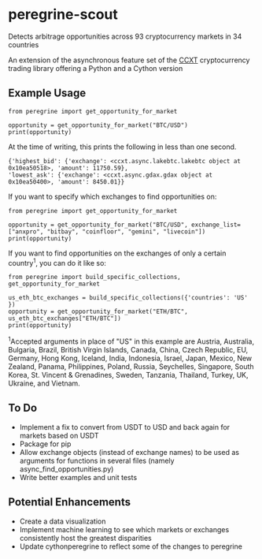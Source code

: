 # peregrine-scout
Detects arbitrage opportunities across 93 cryptocurrency markets in 34 countries

An extension of the asynchronous feature set of the [CCXT](https://github.com/ccxt/ccxt/) cryptocurrency trading library offering a Python and a Cython version

## Example Usage
```
from peregrine import get_opportunity_for_market

opportunity = get_opportunity_for_market("BTC/USD")
print(opportunity)
```
At the time of writing, this prints the following in less than one second.
```
{'highest_bid': {'exchange': <ccxt.async.lakebtc.lakebtc object at 0x10ea50518>, 'amount': 11750.59}, 
'lowest_ask': {'exchange': <ccxt.async.gdax.gdax object at 0x10ea50400>, 'amount': 8450.01}}
```
If you want to specify which exchanges to find opportunities on:
```
from peregrine import get_opportunity_for_market

opportunity = get_opportunity_for_market("BTC/USD", exchange_list=["anxpro", "bitbay", "coinfloor", "gemini", "livecoin"])
print(opportunity)
```

If you want to find opportunities on the exchanges of only a certain country<sup>1</sup>, you can do it like so:
```
from peregrine import build_specific_collections, get_opportunity_for_market

us_eth_btc_exchanges = build_specific_collections({'countries': 'US' })
opportunity = get_opportunity_for_market("ETH/BTC", us_eth_btc_exchanges["ETH/BTC"])
print(opportunity)
```
<sup>1</sup>Accepted arguments in place of "US" in this example are Austria, Australia, Bulgaria, Brazil, British Virgin Islands, Canada, China, Czech Republic, EU, Germany, Hong Kong, Iceland, India, Indonesia, Israel, Japan, Mexico, New Zealand, Panama, Philippines, Poland, Russia, Seychelles, Singapore, South Korea, St. Vincent & Grenadines, Sweden, Tanzania, Thailand, Turkey, UK, Ukraine, and Vietnam.
## To Do
* Implement a fix to convert from USDT to USD and back again for markets based on USDT
* Package for pip
* Allow exchange objects (instead of exchange names) to be used as arguments for functions in several files (namely async_find_opportunities.py)
* Write better examples and unit tests
## Potential Enhancements
* Create a data visualization
* Implement machine learning to see which markets or exchanges consistently host the greatest disparities
* Update cythonperegrine to reflect some of the changes to peregrine
